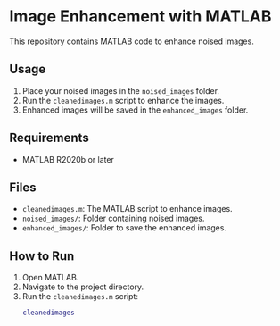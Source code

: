 # Image Enhancement with MATLAB

This repository contains MATLAB code to enhance noised images.

## Usage

1. Place your noised images in the `noised_images` folder.
2. Run the `cleanedimages.m` script to enhance the images.
3. Enhanced images will be saved in the `enhanced_images` folder.

## Requirements

- MATLAB R2020b or later

## Files

- `cleanedimages.m`: The MATLAB script to enhance images.
- `noised_images/`: Folder containing noised images.
- `enhanced_images/`: Folder to save the enhanced images.

## How to Run

1. Open MATLAB.
2. Navigate to the project directory.
3. Run the `cleanedimages.m` script:
   ```matlab
   cleanedimages
